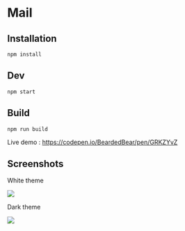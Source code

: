 # Mail

## Installation

`npm install`

## Dev

`npm start`

## Build

`npm run build`

Live demo : https://codepen.io/BeardedBear/pen/GRKZYvZ

## Screenshots

White theme

![](https://i.imgur.com/jrIOD7a.png)

Dark theme

![](https://i.imgur.com/XH9lJrw.png)
